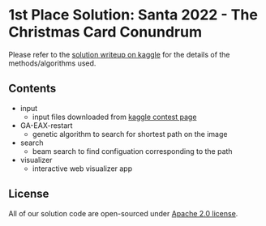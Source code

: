 # 1st Place Solution: Santa 2022 - The Christmas Card Conundrum

Please refer to the [solution writeup on kaggle](https://www.kaggle.com/competitions/santa-2022/discussion/379167) for the details of the methods/algorithms used.

## Contents
- input
    - input files downloaded from [kaggle contest page](https://www.kaggle.com/competitions/santa-2022/data)
- GA-EAX-restart
    - genetic algorithm to search for shortest path on the image
- search
    - beam search to find configuation corresponding to the path
- visualizer
    - interactive web visualizer app

## License
All of our solution code are open-sourced under [Apache 2.0 license](https://github.com/chettub/santa2022/blob/master/LICENSE).

